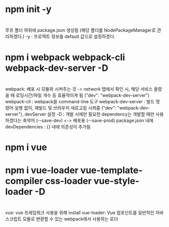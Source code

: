 # #
# npm init -y
# ######
루프 폴더 하위에 package.json 생성됨 (해당 폴더를 NodePackageManager로 관리하겠다.)
-y : 프로젝트 정보를 default 값으로 설정하겠다.

# #
# npm i webpack webpack-cli webpack-dev-server -D
# ######
webpack: 배포 시 모듈화 시켜주는 것 -> network 탭에서 확인 시, 해당 서비스 올렸을 때 
			 로딩시간/파일 개수 등 효율적이게 됨 ("dev": "webpack-dev-server")
webpack-cli : webpack을 command-line 도구
webpack-dev-server : 빌드 명령어 실행 없이, 재빌드 및 브라우저 새로고침 시켜줌 
							("dev": "webpack-dev-server"), devServer 설정
-D : 개발 시에만 필요한 dependency는 개발할 때만 사용하겠다는 축약어 (--save-dev) 
		<-> 배포용 (--save-prod)
		package.json 내에 devDependencies : {} 내에 의존성이 추가됨

# #
# npm i vue
# npm i vue-loader vue-template-compiler css-loader vue-style-loader -D
# #####
vue: vue 프레임워크 사용을 위해 install
vue-loader: Vue 컴포넌트를 일반적인 자바스크립트 모듈로 변환할 수 있는 					webpack에서 사용하는 로더 
				<style>과 <template>에서 참조된 정적 Asset 파일(css 등)을 모듈로 취급
					vue-template-compiler와 함께 쓰인다.
					css-loader와 함께 쓰인다.
vue-style-loader: css-loader로 가져온 css를 스타일 태그로 html 내에 삽입해줌

# #
# npm i html-webpack-plugin -D
# ####
html-webpack-plugin: 모듈화 된 css, js 파일은 html에 수동으로 추가해야하는데, 자동으로 해줌

# #
# npm i babel-loader @babel/core @babel/preset-env -D
# #####
전체적인 트랜스파일
ES6 문법, 브라우저 호환
@babel/core: transpile 시, 이용되는 모듈
@babel/preset-env: 최신 JS 이용할 수 있게 해줌 ...mapGetter 같이 ... 사용하기 위해 추가
						   browserlist 선언으로 해당 브라우저에서 문법 등을 사용할 수 있게 해준다
babel-loader: babel과 webpack을 사용하여 JS file로 변환해줌

# #
# npm i vue-router
# ####
SPA에서 URL로 페이지 변환

# #
# npm i axios
# ####
백 단과 비동기 통신을 하는 api
프로미스 기반: 비동기통신 후 .then() 사용하는 객체

# #
# npm i vuex
# ####
중앙 집중식 저장소 역할
데이터 변환 시, 여러 페이지에서 변환할 시 추적이 어렵고 코드가 복잡해짐 (emit 등)
단방향으로 데이터를 변환시키고 중앙에서 데이터를 관리하기 때문에 가독성 높아짐

# #
# npm install --save @babel/polyfill
# ####
ie에서 blank가 뜨지 않게 해줌
presets: [ '@babel/preset-env', {}] 설정 필수



# #
# npm install vuex-persist --save
# ####
ie11 먹통됨 쓰지 말기 -> 다른 거 알아보기
localStorage에 store 값을 담아, 새로고침 시 localStorage에서 데이터를 꺼내옴


# #
# npm install dotenv
# ####
.env 라는 환경변수 파일을 인식하게 하고, 
해당 파일에 정의한 환경 변수들을 불러와 사용할 수 있다.
현재 axios.create 시, baseURL: `${VUE_APP_SERVER_URI}`, 사용중


# #
# npm install jquery
# ####
// main.js
window.$ = window.jQuery = require('jquery') // jquery 전역 설정


# #
# npm install vee-valdate
# ####


# #
# npm i vue-sidebar-menu
# ####
https://www.npmjs.com/package/vue-sidebar-menu
https://yaminncco.github.io/vue-sidebar-menu/#/
<link rel="stylesheet" href="https://use.fontawesome.com/releases/v5.3.1/css/all.css" integrity="sha384-mzrmE5qonljUremFsqc01SB46JvROS7bZs3IO2EmfFsd15uHvIt+Y8vEf7N7fWAU" crossorigin="anonymous"> 추가해줘야함

# eslint
문법 검사 : 에러 시, 브라우저에 overlay:false -> vue.config.js
# prettier로 문법 정형화 시킬 수도 있음